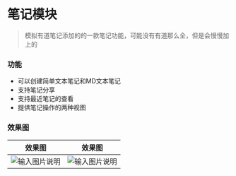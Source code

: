 # 笔记模块

> 模拟有道笔记添加的的一款笔记功能，可能没有有道那么全，但是会慢慢加上的

### 功能

- 可以创建简单文本笔记和MD文本笔记
- 支持笔记分享
- 支持最近笔记的查看
- 提供笔记操作的两种视图

### 效果图

|效果图|效果图|
| ------------- | ------------- |
|![输入图片说明](https://images.gitee.com/uploads/images/2020/0217/102006_555ca13f_1541735.png "在这里输入图片标题")|![输入图片说明](https://s2.ax1x.com/2020/02/17/3Cnjwq.png "在这里输入图片标题")|
